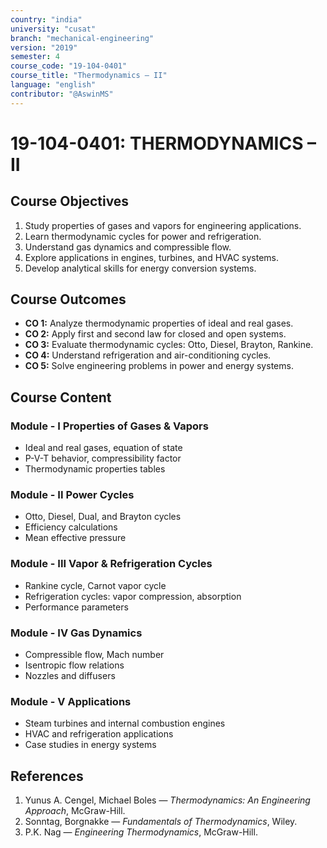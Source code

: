 ```yaml
---
country: "india"
university: "cusat"
branch: "mechanical-engineering"
version: "2019"
semester: 4
course_code: "19-104-0401"
course_title: "Thermodynamics – II"
language: "english"
contributor: "@AswinMS"
---
```


# 19-104-0401: THERMODYNAMICS – II

## Course Objectives
1. Study properties of gases and vapors for engineering applications.
2. Learn thermodynamic cycles for power and refrigeration.
3. Understand gas dynamics and compressible flow.
4. Explore applications in engines, turbines, and HVAC systems.
5. Develop analytical skills for energy conversion systems.

## Course Outcomes
* **CO 1:** Analyze thermodynamic properties of ideal and real gases.
* **CO 2:** Apply first and second law for closed and open systems.
* **CO 3:** Evaluate thermodynamic cycles: Otto, Diesel, Brayton, Rankine.
* **CO 4:** Understand refrigeration and air-conditioning cycles.
* **CO 5:** Solve engineering problems in power and energy systems.

## Course Content

### Module - I Properties of Gases & Vapors
* Ideal and real gases, equation of state
* P-V-T behavior, compressibility factor
* Thermodynamic properties tables

### Module - II Power Cycles
* Otto, Diesel, Dual, and Brayton cycles
* Efficiency calculations
* Mean effective pressure

### Module - III Vapor & Refrigeration Cycles
* Rankine cycle, Carnot vapor cycle
* Refrigeration cycles: vapor compression, absorption
* Performance parameters

### Module - IV Gas Dynamics
* Compressible flow, Mach number
* Isentropic flow relations
* Nozzles and diffusers

### Module - V Applications
* Steam turbines and internal combustion engines
* HVAC and refrigeration applications
* Case studies in energy systems

## References
1. Yunus A. Cengel, Michael Boles — *Thermodynamics: An Engineering Approach*, McGraw-Hill.
2. Sonntag, Borgnakke — *Fundamentals of Thermodynamics*, Wiley.
3. P.K. Nag — *Engineering Thermodynamics*, McGraw-Hill.
